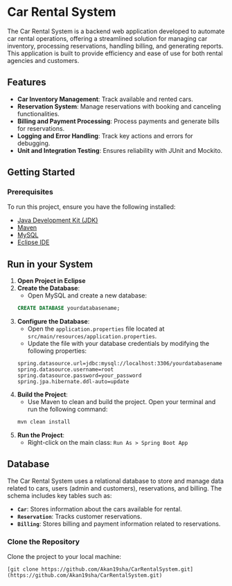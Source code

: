 # Car Rental System

The Car Rental System is a backend web application developed to automate car rental operations, offering a streamlined solution for managing car inventory, processing reservations, handling billing, and generating reports. This application is built to provide efficiency and ease of use for both rental agencies and customers.

## Features
- **Car Inventory Management**: Track available and rented cars.
- **Reservation System**: Manage reservations with booking and canceling functionalities.
- **Billing and Payment Processing**: Process payments and generate bills for reservations.
- **Logging and Error Handling**: Track key actions and errors for debugging.
- **Unit and Integration Testing**: Ensures reliability with JUnit and Mockito.



## Getting Started

### Prerequisites
To run this project, ensure you have the following installed:
- [Java Development Kit (JDK)](https://www.oracle.com/java/technologies/javase-downloads.html)
- [Maven](https://maven.apache.org/)
- [MySQL](https://dev.mysql.com/downloads/)
- [Eclipse IDE](https://www.eclipse.org/downloads/)

## Run in your System
1. **Open Project in Eclipse**
2. **Create the Database**:
   - Open MySQL and create a new database:
   ```sql
   CREATE DATABASE yourdatabasename;
3. **Configure the Database**:
   - Open the `application.properties` file located at `src/main/resources/application.properties`.
   - Update the file with your database credentials by modifying the following properties:
   ```properties
   spring.datasource.url=jdbc:mysql://localhost:3306/yourdatabasename
   spring.datasource.username=root
   spring.datasource.password=your_password
   spring.jpa.hibernate.ddl-auto=update
4. **Build the Project**:
   - Use Maven to clean and build the project. Open your terminal and run the following command:
   ```bash
   mvn clean install
5. **Run the Project**:
   - Right-click on the main class: `Run As > Spring Boot App`
## Database
The Car Rental System uses a relational database to store and manage data related to cars, users (admin and customers), reservations, and billing. The schema includes key tables such as:

- **`Car`**: Stores information about the cars available for rental.
- **`Reservation`**: Tracks customer reservations.
- **`Billing`**: Stores billing and payment information related to reservations.



### Clone the Repository
Clone the project to your local machine:
```shell
[git clone https://github.com/Akan19sha/CarRentalSystem.git](https://github.com/Akan19sha/CarRentalSystem.git)
```

